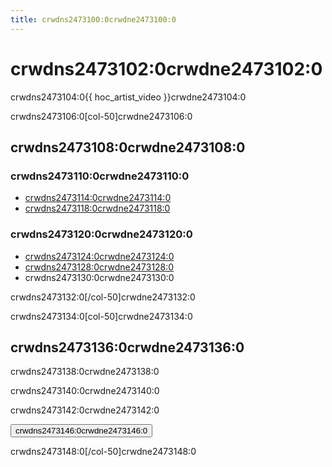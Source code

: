 ```yaml
---
title: crwdns2473100:0crwdne2473100:0
---
```


# crwdns2473102:0crwdne2473102:0

crwdns2473104:0{{ hoc_artist_video }}crwdne2473104:0

crwdns2473106:0[col-50]crwdne2473106:0

## crwdns2473108:0crwdne2473108:0

### crwdns2473110:0crwdne2473110:0

- [crwdns2473114:0crwdne2473114:0](crwdns2473112:0crwdne2473112:0)
- [crwdns2473118:0crwdne2473118:0](crwdns2473116:0crwdne2473116:0)

### crwdns2473120:0crwdne2473120:0

- [crwdns2473124:0crwdne2473124:0](crwdns2473122:0crwdne2473122:0)
- [crwdns2473128:0crwdne2473128:0](crwdns2473126:0crwdne2473126:0)
- crwdns2473130:0crwdne2473130:0

crwdns2473132:0[/col-50]crwdne2473132:0

crwdns2473134:0[col-50]crwdne2473134:0

## crwdns2473136:0crwdne2473136:0

crwdns2473138:0crwdne2473138:0

crwdns2473140:0crwdne2473140:0

crwdns2473142:0crwdne2473142:0

<a href="crwdns2473144:0crwdne2473144:0"><button>crwdns2473146:0crwdne2473146:0</button></a>

crwdns2473148:0[/col-50]crwdne2473148:0

